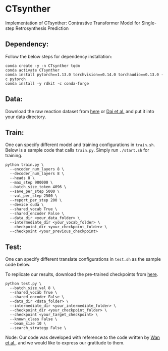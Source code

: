 # CTsynther
Implementation of CTsynther: Contrastive Transformer Model for Single-step Retrosynthesis Prediction

## Dependency:
Follow the below steps for dependency installation:
```
conda create -y -n CTsynther tqdm
conda activate CTsynther
conda install pytorch==1.13.0 torchvision==0.14.0 torchaudio==0.13.0 -c pytorch
conda install -y rdkit -c conda-forge
```


## Data:
Download the raw reaction dataset from [here](https://drive.google.com/drive/folders/1tpeOx2R_sUU0KhwnaLpyIy1iFtDifAGM?usp=sharing) or [Dai et al.](https://github.com/Hanjun-Dai/GLN) and put it into your data directory.

## Train:
One can specify different model and training configurations in `train.sh`. Below is a sample code that calls `train.py`. Simply run `./start.sh` for training.


```
python train.py \
  --encoder_num_layers 8 \
  --decoder_num_layers 8 \
  --heads 8 \
  --max_step 900000 \
  --batch_size_token 4096 \
  --save_per_step 5000 \
  --val_per_step 2500 \
  --report_per_step 200 \
  --device cuda \
  --shared_vocab True \
  --shared_encoder False \
  --data_dir <your_data_folder> \
  --intermediate_dir <your_vocab_folder> \
  --checkpoint_dir <your_checkpoint_folder> \
  --checkpoint <your_previous_checkpoint> 
```

## Test:
One can specify different translate configurations in `test.sh` as the sample code below.

To replicate our results, download the pre-trained checkpoints from [here](https://drive.google.com/file/d/1FM-QtH2Bqy2VKT9eLgbgPvzsjWOWdmmR/view?usp=sharing).


```
python test.py \
  --batch_size_val 8 \
  --shared_vocab True \
  --shared_encoder False \
  --data_dir <data_folder> \
  --intermediate_dir <your_intermediate_folder> \
  --checkpoint_dir <your_checkpoint_folder> \
  --checkpoint <your_target_checkpoint> \
  --known_class False \
  --beam_size 10 \
  --search_strategy False \
```

Node: 
Our code was developed with reference to the code written by [Wan et al.](https://proceedings.mlr.press/v162/wan22a.html), and we would like to express our gratitude to them.

